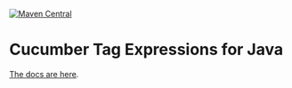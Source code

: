 [![Maven Central](https://img.shields.io/maven-central/v/io.cucumber/tag-expressions.svg?label=Maven%20Central)](https://search.maven.org/search?q=g:%22io.cucumber%22%20AND%20a:%22tag-expressions%22)

# Cucumber Tag Expressions for Java

[The docs are here](https://cucumber.io/docs/cucumber/api/#tag-expressions).
